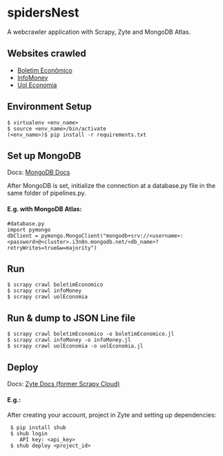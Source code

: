 # spidersNest
A webcrawler application with Scrapy, Zyte and MongoDB Atlas.

## Websites crawled
  * [Boletim Econômico](https://boletimeconomico.com.br/)
  * [InfoMoney](https://www.infomoney.com.br/)
  * [Uol Economia](https://economia.uol.com.br/)

## Environment Setup
 ```{bash}
 $ virtualenv <env_name>
 $ source <env_name>/bin/activate
 (<env_name>)$ pip install -r requirements.txt
 ```

## Set up MongoDB
  Docs: [MongoDB Docs](https://docs.mongodb.com/manual/)
  
  After MongoDB is set, initialize the connection at a database.py file in the same folder of pipelines.py.
  
  #### E.g. with MongoDB Atlas:
    #database.py
    import pymongo
    dbClient = pymongo.MongoClient("mongodb+srv://<username>:<password>@<cluster>.i3n8n.mongodb.net/<db_name>?retryWrites=true&w=majority")
    
## Run 
  ```{bash}
  $ scrapy crawl boletimEconomico
  $ scrapy crawl infoMoney
  $ scrapy crawl uolEconomia
  ```
## Run & dump to JSON Line file
  ```{bash}
  $ scrapy crawl boletimEconomico -o boletimEconomico.jl
  $ scrapy crawl infoMoney -o infoMoney.jl
  $ scrapy crawl uolEconomia -o uolEconomia.jl 
```
## Deploy
   Docs: [Zyte Docs (former Scrapy Cloud)](https://support.zyte.com/support/solutions/22000084243)  
   #### E.g.:
   
   After creating your account, project in Zyte and setting up dependencies:
   
   ```{bash}
    $ pip install shub
    $ shub login
       API key: <api_key>
    $ shub deploy <project_id>
   ```

